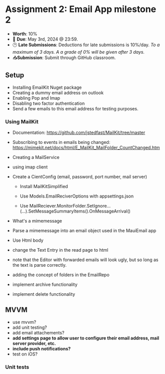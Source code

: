 # Assignment 2: Email App milestone 2

* **Worth**: 10%
* 📅 **Due**: May 3rd, 2024 @ 23:59.
* 🕑 **Late Submissions**: Deductions for late submissions is 10%/day. 
  *To a maximum of 3 days. A a grade of 0% will be given after 3 days.*
* 📥**Submission**: Submit through GitHub classroom.



## Setup

- Installing EmailKit Nuget package
- Creating a dummy email address on outlook
- Enabling Pop and Imap 
- Disabling two factor authentication
- Send a few emails to this email address for testing purposes.



### Using MailKit 

- Documentation: https://github.com/jstedfast/MailKit/tree/master

- Subscribing to events in emails being changed: https://mimekit.net/docs/html/E_MailKit_MailFolder_CountChanged.htm

- Creating a MailService

- using imap client

- Create a CientConfig (email, password, port number, mail server)

  - Install MailKitSimplified 

  - Use Models.EmailReciverOptions with appsettings.json

  - Use MailReciever.MonitorFolder.SetIgnore...(...).SetMessageSummaryItems().OnMessageArrival()

    

- What's a mimemessage

- Parse a mimemessage into an email object used in the MauiEmail app

- Use Html body 

- change the Text Entry in the read page to html

- note that the Editor with forwarded emails will look ugly, but so long as the text is parse correctly.

- adding the concept of folders in the EmailRepo

- implement archive functionality

- implement delete functionality

## MVVM

- use mvvm?
- add unit testing?
- add email attachements?
- **add settings page to allow user to configure their email address, mail server provider, etc.**
- **include push notifications?**
- test on iOS?

### Unit tests

